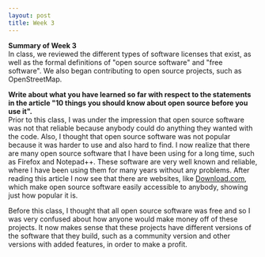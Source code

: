 ```yaml
---
layout: post
title: Week 3
---
```


**Summary of Week 3**  
In class, we reviewed the different types of software licenses that exist, as well as the formal definitions of "open source software" and "free software". We also began contributing to open source projects, such as OpenStreetMap.

**Write about what you have learned so far with respect to the statements in the article "10 things you should know about open source before you use it".**  
Prior to this class, I was under the impression that open source software was not that reliable because anybody could do anything they wanted with the code. Also, I thought that open source software was not popular because it was harder to use and also hard to find. I now realize that there are many open source software that I have been using for a long time, such as Firefox and Notepad++. These software are very well known and reliable, where I have been using them for many years without any problems. After reading this article I now see that there are websites, like [Download.com](https://download.cnet.com), which make open source software easily accessible to anybody, showing just how popular it is.

Before this class, I thought that all open source software was free and so I was very confused about how anyone would make money off of these projects. It now makes sense that these projects have different versions of the software that they build, such as a community version and other versions with added features, in order to make a profit.
